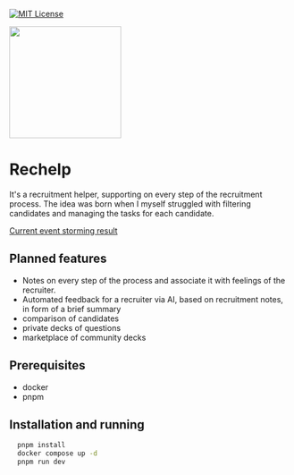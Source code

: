 [![MIT License](https://img.shields.io/badge/License-MIT-green.svg)](https://choosealicense.com/licenses/mit/)

<image src="./logo.webp" width="200" height="200"/>

# Rechelp

It's a recruitment helper, supporting on every step of the recruitment process. The idea was born when I myself struggled with filtering candidates and managing the tasks for each candidate.

[Current event storming result](https://link.excalidraw.com/readonly/KAcABOalBR9Ed2CimIhb)

## Planned features

- Notes on every step of the process and associate it with feelings of the recruiter.
- Automated feedback for a recruiter via AI, based on recruitment notes, in form of a brief summary
- comparison of candidates
- private decks of questions
- marketplace of community decks

## Prerequisites

- docker
- pnpm

## Installation and running

```bash
  pnpm install
  docker compose up -d
  pnpm run dev
```
